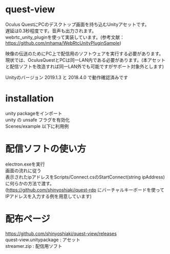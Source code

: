 # quest-view
Oculus QuestにPCのデスクトップ画面を持ち込むUnityアセットです。  
遅延は0.3秒程度です。音声も出力されます。  
webrtc_unity_pluginを使って実装しています。(参考文献：https://github.com/mhama/WebRtcUnityPluginSample)  

映像の伝送のためにPC上で配信用のソフトウェアを実行する必要があります。
現状では、OculusQuestとPCは同一LAN内である必要があります。(本アセットと配信ソフトを改造すれば同一LAN外でも可能ですがサポート対象外とします)

Unityのバージョン 2019.1.3 と 2018.4.0 で動作確認済みです

# installation 

unity packageをインポート　  
unity の unsafe フラグを有効化  
Scenes/example 以下に利用例  

# 配信ソフトの使い方

electron.exeを実行  
画面の流れに従う  
表示されたipアドレスをScripts/Connect.csのStartConnect(string ipAddress)に何らかの方法で渡す。   
(https://github.com/shinyoshiaki/quest-rdp にバーチャルキーボードを使ってIPアドレスを入力する例を用意しています)   

 # 配布ページ 
 https://github.com/shinyoshiaki/quest-view/releases  
 quest-view.unitypackage : アセット　  
 streamer.zip : 配信用ソフト  
